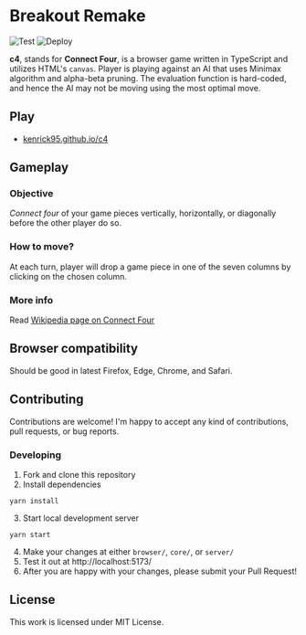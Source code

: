 ﻿# Breakout Remake
 
 ![Test](https://github.com/adeblieux/Breakout-Remake/workflows/Test/badge.svg) ![Deploy](https://github.com/adeblieux/Breakout-Remake/workflows/Deploy/badge.svg)

**c4**, stands for **Connect Four**, is a browser game written in TypeScript and utilizes HTML's `canvas`. Player is playing against an AI that uses Minimax algorithm and alpha-beta pruning. The evaluation function is hard-coded, and hence the AI may not be moving using the most optimal move.

## Play

- [kenrick95.github.io/c4](https://kenrick95.github.io/c4/)

## Gameplay

### Objective

_Connect four_ of your game pieces vertically, horizontally, or diagonally before the other player do so.

### How to move?

At each turn, player will drop a game piece in one of the seven columns by clicking on the chosen column.

### More info

Read [Wikipedia page on Connect Four](https://en.wikipedia.org/wiki/Connect_Four)

## Browser compatibility

Should be good in latest Firefox, Edge, Chrome, and Safari.

## Contributing

Contributions are welcome! I'm happy to accept any kind of contributions, pull requests, or bug reports.

### Developing

1. Fork and clone this repository
2. Install dependencies

```
yarn install
```

3. Start local development server

```
yarn start
```

4. Make your changes at either `browser/`, `core/`, or `server/`
5. Test it out at http://localhost:5173/
6. After you are happy with your changes, please submit your Pull Request!

## License

This work is licensed under MIT License.

